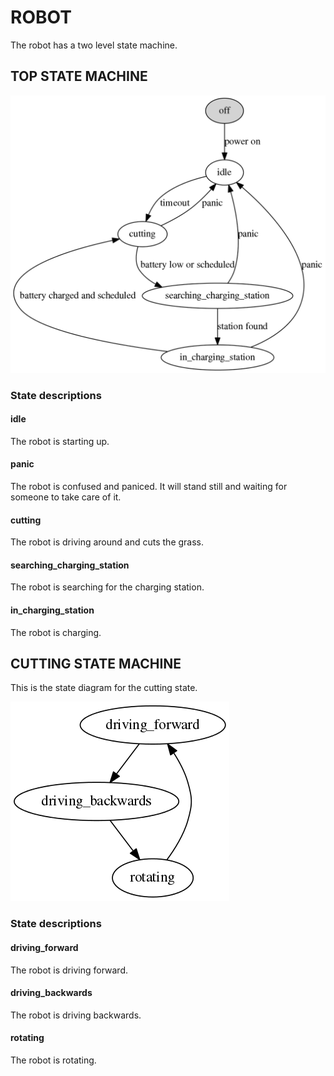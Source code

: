 ROBOT
=====

The robot has a two level state machine.

TOP STATE MACHINE
-----------------

![](robot_state_machine.png)

### State descriptions

#### idle
The robot is starting up.

#### panic
The robot is confused and paniced. It will stand still and waiting for
someone to take care of it.

#### cutting
The robot is driving around and cuts the grass.

#### searching_charging_station
The robot is searching for the charging station.

#### in_charging_station
The robot is charging.

CUTTING STATE MACHINE
---------------------

This is the state diagram for the cutting state.

![](robot_state_machine_cutting.png)

### State descriptions

#### driving_forward
The robot is driving forward.

#### driving_backwards
The robot is driving backwards.

#### rotating
The robot is rotating.
